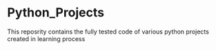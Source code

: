 # Python_Projects
This reposrity contains the  fully tested code of various python projects created in learning process
